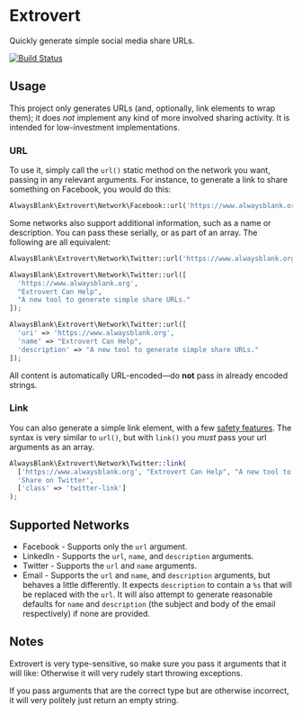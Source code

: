 # Extrovert

Quickly generate simple social media share URLs.

[![Build Status](https://travis-ci.org/alwaysblank/extrovert.svg?branch=master)](https://travis-ci.org/alwaysblank/extrovert)

## Usage

This project only generates URLs (and, optionally, link elements to wrap them); it does *not* implement any kind of more involved sharing activity. It is intended for low-investment implementations.

### URL

To use it, simply call the `url()` static method on the network you want, passing in any relevant arguments. For instance, to generate a link to share something on Facebook, you would do this:

```php
AlwaysBlank\Extrovert\Network\Facebook::url('https://www.alwaysblank.org');
```

Some networks also support additional information, such as a name or description. You can pass these serially, or as part of an array. The following are all equivalent:

```php
AlwaysBlank\Extrovert\Network\Twitter::url('https://www.alwaysblank.org', "Extrovert Can Help", "A new tool to generate simple share URLs.");

AlwaysBlank\Extrovert\Network\Twitter::url([
  'https://www.alwaysblank.org', 
  "Extrovert Can Help", 
  "A new tool to generate simple share URLs."
]);

AlwaysBlank\Extrovert\Network\Twitter::url([
  'uri' => 'https://www.alwaysblank.org', 
  'name' => "Extrovert Can Help", 
  'description' => "A new tool to generate simple share URLs."
]);
```

All content is automatically URL-encoded—do **not** pass in already encoded strings.

### Link

You can also generate a simple link element, with a few [safety features](https://www.jitbit.com/alexblog/256-targetblank---the-most-underestimated-vulnerability-ever/). The syntax is very similar to `url()`, but with `link()` you *must* pass your url arguments as an array.

```php
AlwaysBlank\Extrovert\Network\Twitter::link(
  ['https://www.alwaysblank.org', "Extrovert Can Help", "A new tool to generate simple share URLs."],
  'Share on Twitter',
  ['class' => 'twitter-link']
);
```

## Supported Networks

- Facebook - Supports only the `url` argument.
- LinkedIn - Supports the `url`, `name`, and `description` arguments.
- Twitter - Supports the `url` and `name` arguments.
- Email - Supports the `url` and `name`, and `description` arguments, but behaves a little differently. It expects `description` to contain a `%s` that will be replaced with the `url`. It will also attempt to generate reasonable defaults for `name` and `description` (the subject and body of the email respectively) if none are provided.

## Notes

Extrovert is very type-sensitive, so make sure you pass it arguments that it will like: Otherwise it will very rudely start throwing exceptions.

If you pass arguments that are the correct type but are otherwise incorrect, it will very politely just return an empty string. 